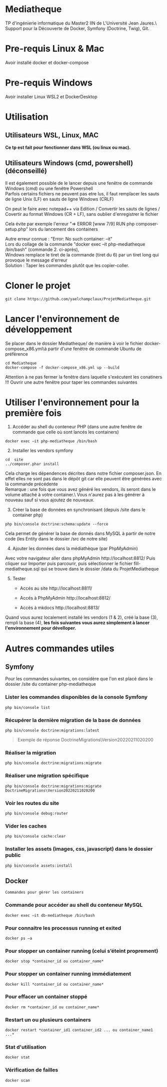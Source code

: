 # Mediatheque
TP d'ingénierie informatique du Master2 IIN de L'Université Jean Jaures.\ 
Support pour la Découverte de Docker, Symfony (Doctrine, Twig), Git. 

# Pre-requis Linux & Mac
Avoir installé docker et docker-compose

# Pre-requis Windows
Avoir installer Linux WSL2 et DockerDesktop

# Utilisation

## Utilisateurs WSL, Linux, MAC

__Ce tp est fait pour fonctionner dans WSL (ou linux ou mac).__

## Utilisateurs Windows (cmd, powershell) (déconseillé)
Il est également possible de le lancer depuis une fenêtre de commande Windows (cmd) ou une fenêtre Powershell\
Parfois certains fichiers ne peuvent pas etre lus, il faut remplacer les sauts de ligne Unix (LF) en sauts de ligne Windows (CRLF)

On peut le faire avec notepad++ via Edition / Convertir les sauts de lignes / Covertir au format Windows (CR + LF), sans oublier d'enregistrer le fichier

Cela évite par exemple l'erreur "=> ERROR [www 7/9] RUN php composer-setup.php" lors du lancement des containers

Autre erreur connue : "Error: No such container: –it" \
Lors du collage de la commande "docker exec –it php-mediatheque /bin/bash" (commande 2. ci-après),\
Windows remplace le tiret de la commande (tiret du 6) par un tiret long qui provoque le message d'erreur\
Solution : Taper les commandes plutôt que les copier-coller.

# Cloner le projet 

``git clone https://github.com/yaelchampclaux/ProjetMediatheque.git``

# Lancer l'environnement de développement 

Se placer dans le dossier Mediatheque/ de manière à voir le fichier docker-compose_x86.yml\à partir d'une fenêtre de commande Ubuntu de préférence

``cd Mediatheque``\
``docker-compose -f docker-compose_x86.yml up --build``

Attention à ne pas fermer la fenêtre dans laquelle s'exécutent les conatiners !!! 
Ouvrir une autre fenêtre pour taper les commandes suivantes

# Utiliser l'environnement pour la première fois

1. Accéder au shell du conteneur PHP (dans une autre fenêtre de commande que celle où sont lancés les containers)

``docker exec –it php-mediatheque /bin/bash``

2. Installer les vendors symfony

``cd  site``\
``../composer.phar install``

Cela charge les dépendences décrites dans notre fichier composer.json. 
En effet elles ne sont pas dans le dépôt git car elle peuvent être générées avec la commande précédente\
Remarque : une fois que vous avez généré les vendors, ils seront dans le volume attaché à votre container.\ 
Vous n'aurez pas à les générer à nouveau sauf si vous ajoutez de nouveaux. 

3. Créer la base de données en synchronisant (depuis /site dans le container php) 

``php bin/console doctrine:schema:update --force``

Cela permet de générer la base de donnés dans MySQL à partir de notre code (les Entity dans le dossier /src de notre site)

4. Ajouter les données dans la médiathèque (par PhpMyAdmin) 

Avec votre navigateur aller dans phpMyAdmin http://localhost:8812/
Puis cliquer sur Importer puis parcourir, puis sélectionner le fichier fill-mediatheque.sql qui se trouve dans le dossier /data du ProjetMediatheque

5. Tester

    - Accés au site http://localhost:8811/

    - Accés à PhpMyAdmin http://localhost:8812/

    - Accés à mkdocs http://localhost:8813/

Quand vous aurez localement installé les vendors (1 & 2), créé la base (3), rempli la base (4), 
__les fois suivantes vous aurez simplement à lancer l'environnement pour dévelloper.__

# Autres commandes utiles

## Symfony 

Pour les commandes suivantes, on considère que l'on est placé dans le dossier /site du container php-mediatheque 

### Lister les commandes disponibles de la console Symfony

``php bin/console list``

### Récupérer la dernière migration de la base de données

``php bin/console doctrine:migrations:latest``
> Exemple de réponse DoctrineMigrations\Version20220211020200

### Réaliser la migration

``php bin/console doctrine:migrations:migrate``

### Réaliser une migration spécifique

``php bin/console doctrine:migrations:migrate DoctrineMigrations\Version20220211020200``

### Voir les routes du site

``php bin/console debug:router``

### Vider les caches 

``php bin/console cache:clear``

### Installer les assets (images, css, javascript) dans le dossier public

``php bin/console assets:install``

## Docker 

``Commandes pour gérer les containers``

### Commande pour accéder au shell du conteneur MySQL

``docker exec –it db-mediatheque /bin/bash``

### Pour connaitre les processus running et exited

``docker ps –a``

### Pour stopper un container running (celui s’éteint proprement)

``docker stop *container_id ou container_name*``

### Pour stopper un container running immédiatement

``docker kill *container_id ou container_name*``

### Pour effacer un container stoppé

``docker rm *container_id ou container_name*``

### Restart un ou plusieurs containers

``docker restart *container_id1 container_id2 ... ou container_name1 ...*``

### Stat d'utilisation

``docker stat``

### Vérification de failles

``docker scan``
